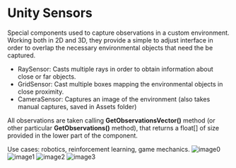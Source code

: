 # Unity Sensors

Special components used to capture observations in a custom environment. Working both in 2D and 3D, they provide a simple to adjust interface in order to overlap the necessary environmental objects that need the be captured.
- RaySensor: Casts multiple rays in order to obtain information about close or far objects.
- GridSensor: Cast multiple boxes mapping the environmental objects in close proximity.
- CameraSensor: Captures an image of the environment (also takes manual captures, saved in Assets folder)

All observations are taken calling **GetObservationsVector()** method (or other particular **GetObservations()** method), that returns a float[] of size provided in the lower part of the component.

Use cases: robotics, reinforcement learning, game mechanics.
![image0](https://github.com/smtmRadu/UnitySensors/blob/main/show.png?raw=true)
![image1](https://github.com/smtmRadu/UnitySensors/blob/main/raysensor.png?raw=true)
![image2](https://github.com/smtmRadu/UnitySensors/blob/main/gridsensor.png?raw=true)
![image3](https://github.com/smtmRadu/UnitySensors/blob/main/camerasensor.png?raw=true)